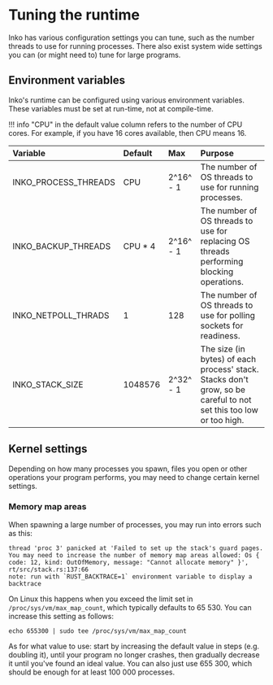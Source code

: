 # Tuning the runtime

Inko has various configuration settings you can tune, such as the number threads
to use for running processes. There also exist system wide settings you can (or
might need to) tune for large programs.

## Environment variables

Inko's runtime can be configured using various environment variables. These
variables must be set at run-time, not at compile-time.

!!! info
    "CPU" in the default value column refers to the number of CPU cores. For
    example, if you have 16 cores available, then CPU means 16.

| Variable             | Default | Max       | Purpose
|:---------------------|:--------|:----------|:--------------------
| INKO_PROCESS_THREADS | CPU     | 2^16^ - 1 | The number of OS threads to use for running processes.
| INKO_BACKUP_THREADS  | CPU * 4 | 2^16^ - 1 | The number of OS threads to use for replacing OS threads performing blocking operations.
| INKO_NETPOLL_THRADS  | 1       | 128       | The number of OS threads to use for polling sockets for readiness.
| INKO_STACK_SIZE      | 1048576 | 2^32^ - 1 | The size (in bytes) of each process' stack. Stacks don't grow, so be careful to not set this too low or too high.

## Kernel settings

Depending on how many processes you spawn, files you open or other operations
your program performs, you may need to change certain kernel settings.

### Memory map areas

When spawning a large number of processes, you may run into errors such as this:

```
thread 'proc 3' panicked at 'Failed to set up the stack's guard pages. You may need to increase the number of memory map areas allowed: Os { code: 12, kind: OutOfMemory, message: "Cannot allocate memory" }', rt/src/stack.rs:137:66
note: run with `RUST_BACKTRACE=1` environment variable to display a backtrace
```

On Linux this happens when you exceed the limit set in
`/proc/sys/vm/max_map_count`, which typically defaults to 65 530. You can
increase this setting as follows:

```
echo 655300 | sudo tee /proc/sys/vm/max_map_count
```

As for what value to use: start by increasing the default value in steps (e.g.
doubling it), until your program no longer crashes, then gradually decrease it
until you've found an ideal value. You can also just use 655 300, which should
be enough for at least 100 000 processes.
